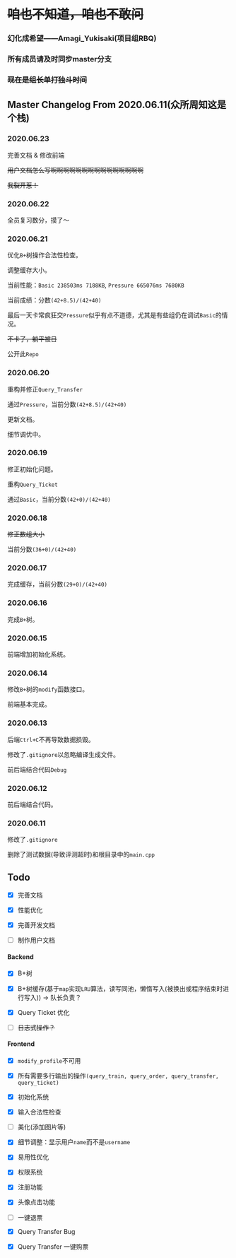 # ~~咱也不知道，咱也不敢问~~

### 幻化成希望——Amagi_Yukisaki(项目组RBQ)

### 所有成员请及时同步master分支

### ~~现在是组长单打独斗时间~~

## Master Changelog From 2020.06.11(众所周知这是个栈)

### 2020.06.23

完善文档 & 修改前端

~~用户文档怎么写啊啊啊啊啊啊啊啊啊啊啊啊啊啊啊~~

~~我裂开惹！~~

### 2020.06.22

全员复习数分，摸了～

### 2020.06.21

优化`B+`树操作合法性检查。

调整缓存大小。

当前性能：`Basic 238503ms 7188KB`, `Pressure 665076ms 7680KB`

当前成绩：分数`(42+8.5)/(42+40)`

最后一天卡常疯狂交`Pressure`似乎有点不道德，尤其是有些组仍在调试`Basic`的情况。

~~不卡了，躺平被日~~

公开此`Repo`

### 2020.06.20

重构并修正`Query_Transfer`

通过`Pressure`，当前分数`(42+8.5)/(42+40)`

更新文档。

细节调优中。

### 2020.06.19

修正初始化问题。

重构`Query_Ticket`

通过`Basic`，当前分数`(42+0)/(42+40)`

### 2020.06.18

~~修正数组大小~~

当前分数`(36+0)/(42+40)`

### 2020.06.17

完成缓存，当前分数`(29+0)/(42+40)`

### 2020.06.16

完成`B+`树。

### 2020.06.15

前端增加初始化系统。

### 2020.06.14

修改`B+`树的`modify`函数接口。

前端基本完成。

### 2020.06.13

后端`Ctrl+C`不再导致数据损毁。

修改了`.gitignore`以忽略编译生成文件。

前后端结合代码`Debug`

### 2020.06.12

前后端结合代码。

### 2020.06.11

修改了`.gitignore`

删除了测试数据(导致评测超时)和根目录中的`main.cpp`

## Todo

- [x] 完善文档

- [x] 性能优化

- [x] 完善开发文档

- [ ] 制作用户文档

#### Backend

- [x] B+树

- [x] B+树缓存(基于`map`实现`LRU`算法，读写同池，懒惰写入(被换出或程序结束时进行写入)) -> 队长负责？

- [x] Query Ticket 优化

- [ ] ~~日志式操作？~~

#### Frontend

- [x] `modify_profile`不可用

- [x] 所有需要多行输出的操作`(query_train, query_order, query_transfer, query_ticket)`

- [x] 初始化系统

- [x] 输入合法性检查

- [ ] 美化(添加图片等)

- [x] 细节调整：显示用户`name`而不是`username`

- [x] 易用性优化

- [x] 权限系统

- [x] 注册功能

- [x] 头像点击功能

- [ ] 一键退票

- [x] Query Transfer Bug

- [x] Query Transfer 一键购票